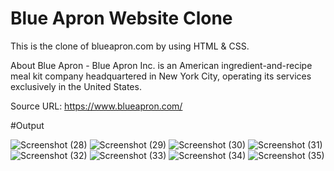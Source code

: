 # Blue Apron Website Clone

This is the clone of blueapron.com by using HTML & CSS.

About Blue Apron - Blue Apron Inc. is an American ingredient-and-recipe meal kit company headquartered in New York City, operating its services exclusively in the United States.

Source URL: https://www.blueapron.com/

#Output

![Screenshot (28)](https://github.com/krishnnaa15/Blue-Apron-Clone/assets/141332207/bd10f652-91e8-4678-ad5d-f45913406175)
![Screenshot (29)](https://github.com/krishnnaa15/Blue-Apron-Clone/assets/141332207/acf06caa-ca87-4bbf-833c-74f7986b4858)
![Screenshot (30)](https://github.com/krishnnaa15/Blue-Apron-Clone/assets/141332207/97545b23-ca11-467f-87dc-7721eeed3a9a)
![Screenshot (31)](https://github.com/krishnnaa15/Blue-Apron-Clone/assets/141332207/49ead364-a69f-47cc-9cb9-fbf7d5b3c5cf)
![Screenshot (32)](https://github.com/krishnnaa15/Blue-Apron-Clone/assets/141332207/450e0016-fba5-4d0a-bdfb-a40b28b4cab1)
![Screenshot (33)](https://github.com/krishnnaa15/Blue-Apron-Clone/assets/141332207/dd812c81-1e33-43ae-846e-53f489bc8e23)
![Screenshot (34)](https://github.com/krishnnaa15/Blue-Apron-Clone/assets/141332207/52b87240-f0bc-4648-ad13-e9fa6b5d0997)
![Screenshot (35)](https://github.com/krishnnaa15/Blue-Apron-Clone/assets/141332207/a9241d7a-f30d-4139-ba7d-70f5f9170e6c)